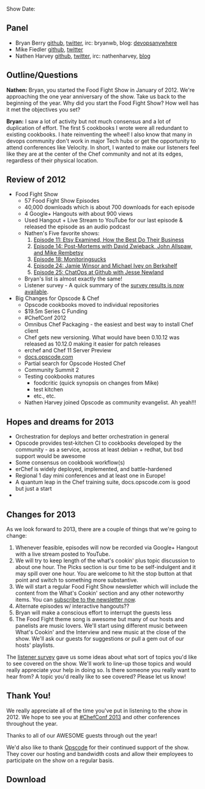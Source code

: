 Show Date:  

Panel<a name="panel"></a>
-----

* Bryan Berry [github](http://github.com/bryanwb), [twitter](http://twitter.com/bryanwb), irc: bryanwb, blog: [devopsanywhere](http://devopsanywhere.blogspot.com)
* Mike Fiedler [github](http://github.com/miketheman), [twitter](http://twitter.com/mikefiedler)
* Nathen Harvey [github](http://github.com/nathenharvey), [twitter](http://twitter.com/nathenharvey), irc: nathenharvey, [blog](http://nathenharvey.com)


Outline/Questions
-----------------
**Nathen:**  Bryan, you started the Food Fight Show in January of 2012.
We're approaching the one year anniversary of the show.  Take us back to
the beginning of the year.  Why did you start the Food Fight Show?  How
well has it met the objectives you set?

**Bryan:** I saw a lot of activity but not much consensus and a lot of duplication of effort. The first 5 cookbooks I wrote
were all redundant to existing cookbooks. I hate reinventing the wheel! I also know that many in devops community
don't work in major Tech hubs or get the opportunity to attend conferences like Velocity. In short, 
I wanted to make our listeners feel like they are at the center of the Chef community and not at its edges, regardless of their physical location. 


## Review of 2012
* Food Fight Show
  * 57 Food Fight Show Episodes 
  * 40,000 downloads which is about 700 downloads for each episode
  * 4 Google+ Hangouts with about 900 views
  * Used Hangout + Live Stream to YouTube for our last episode & released 
    the episode as an audio podcast
  * Nathen's Five favorite shows:
    1. [Episode 11: Etsy Examined, How the Best Do Their Business](http://foodfightshow.org/2012/05/episode-11-etsy-examined-how-best-do.html)
    1. [Episode 14: Post-Mortems with David Zwieback, John Allspaw, and Mike Rembetsy](http://foodfightshow.org/2012/05/episode-14-live-post-mortem-with-david.html)
    2. [Episode 18: Monitoringsucks](http://foodfightshow.org/2012/06/episode-18-monitoringsucks-with-lusis.html)
    1. [Episode 24: Jamie Winsor and Michael Ivey on Berkshelf](http://foodfightshow.org/2012/08/jamie-winsor-and-michael-ivey-skool-us-on-berkshelf.html)
    1. [Episode 25: ChatOps at Github with Jesse Newland](http://foodfightshow.org/2012/08/chatops-at-github-with-jesse-newland.html)
  * Bryan's list is almost exactly the same!
  * Listener survey - A quick summary of the [survey results is now available](https://s3.amazonaws.com/foodfightshow/Survey+Results.pdf).
* Big Changes for Opscode &amp; Chef
  * Opscode cookbooks moved to individual repositories
  * $19.5m Series C Funding 
  * #ChefConf 2012
  * Omnibus Chef Packaging - the easiest and best way to install Chef
    client
  * Chef gets new versioning.  What would have been 0.10.12 was released as
    10.12.0 making it easier for patch releases
  * erchef and Chef 11 Server Preview
  * [docs.opscode.com](http://docs.opscode.com)
  * Partial search for Opscode Hosted Chef
  * Community Summit 2
  * Testing cookbooks matures
    * foodcritic (quick synopsis on changes from Mike)
    * test kitchen
    * etc., etc.
  * Nathen Harvey joined Opscode as community evangelist. Ah yeah!!!

## Hopes and dreams for 2013
  * Orchestration for deploys and better orchestration in general
  * Opscode provides test-kitchen CI to cookbooks developed by the community - as a service, across at least debian + redhat, but bsd support would be awesome
  * Some consensus on cookbook workflow(s) 
  * erChef is widely deployed, implemented, and battle-hardened
  * Regional 1 day mini conferences and at least one in Europe!
  * A quantum leap in the Chef training suite, docs.opscode.com is good but just a start
  *  

## Changes for 2013


As we look forward to 2013, there are a couple of things that we're going
to change:

1.  Whenever feasible, episodes will now be recorded via Google+ Hangout
    with a live stream posted to YouTube.
1.  We will try to keep length of the what's cookin' plus topic discussion to about one hour. The Picks section is our time to be self-indulgent and it may spill over one hour. You are welcome to hit the stop button at that point and switch to something more substantive.
1.  We will start a regular Food Fight Show newsletter which will include
    the content from the What's Cookin' section and any other noteworthy items.
    You can [subscribe to the newsletter now](http://bit.ly/ffsmail).
1.  Alternate episodes w/ interactive hangouts??
1.  Bryan will make a conscious effort to interrupt the guests less
1.  The Food Fight theme song is awesome but many of our hosts and
    panelists are music lovers.  We'll start using different music between
    What's Cookin' and the Interview and new music at the close of the show.
    We'll ask our guests for suggestions or pull a gem out of our hosts'
playlists.

The [listener
survey](https://s3.amazonaws.com/foodfightshow/Survey+Results.pdf)
gave us some ideas about what sort of topics you'd like to see covered on
the show.  We'll work to line-up those topics and would really appreciate
your help in doing so.  Is there someone you really want to hear from?  A
topic you'd really like to see covered?  Please let us know!



Thank You!
---------

We really appreciate all of the time you've put in listening to the show in
2012.  We hope to see you at [#ChefConf 2013](http://chefconf.opscode.com)
and other conferences throughout the year.

Thanks to all of our AWESOME guests through out the year!

We'd also like to thank [Opscode](http://www.opscode.com) for their
continued support of the show.  They cover our hosting and bandwidth costs
and allow their employees to participate on the show on a regular basis.


Download
--------
